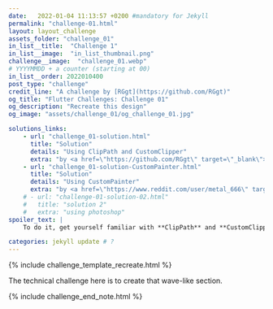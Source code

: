 ```yaml
---
date:   2022-01-04 11:13:57 +0200 #mandatory for Jekyll
permalink: "challenge-01.html"
layout: layout_challenge
assets_folder: "challenge_01"
in_list__title:  "Challenge 1"
in_list__image:  "in_list_thumbnail.png"
challenge__image:  "challenge_01.webp"
# YYYYMMDD + a counter (starting at 00)
in_list__order: 2022010400
post_type: "challenge"
credit_line: "A challenge by [RGgt](https://github.com/RGgt)"
og_title: "Flutter Challenges: Challenge 01"
og_description: "Recreate this design"
og_image: "assets/challenge_01/og_challenge_01.jpg"

solutions_links: 
    - url: "challenge_01-solution.html"
      title: "Solution"
      details: "Using ClipPath and CustomClipper"
      extra: "by <a href=\"https://github.com/RGgt\" target=\"_blank\">RGgt</a>"
    - url: "challenge_01-solution-CustomPainter.html"
      title: "Solution"
      details: "Using CustomPainter"
      extra: "by <a href=\"https://www.reddit.com/user/metal_666\" target=\"_blank\">metal_666</a>"
    # - url: "challenge-01-solution-02.html"
    #   title: "solution 2"
    #   extra: "using photoshop"
spoiler_text: |
    To do it, get yourself familiar with **ClipPath** and **CustomClipper**. Experiment with **Bezier curves** until you are happy with the result.

categories: jekyll update # ?
---
```

{% include challenge_template_recreate.html  %}

The technical challenge here is to create that wave-like section.

{% include challenge_end_note.html  %}
